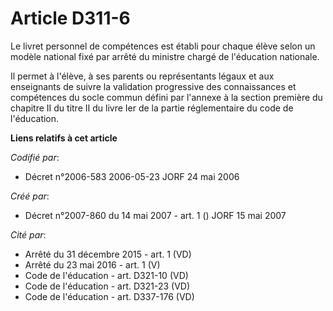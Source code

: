 # Article D311-6

Le livret personnel de compétences est établi pour chaque élève selon un modèle national fixé par arrêté du ministre chargé
de l'éducation nationale.

Il permet à l'élève, à ses parents ou représentants légaux et aux enseignants de suivre la validation progressive des
connaissances et compétences du socle commun défini par l'annexe à la section première du chapitre II du titre II du livre
Ier de la partie réglementaire du code de l'éducation.

**Liens relatifs à cet article**

_Codifié par_:

  - Décret n°2006-583 2006-05-23 JORF 24 mai 2006

_Créé par_:

  - Décret n°2007-860 du 14 mai 2007 - art. 1 () JORF 15 mai 2007

_Cité par_:

  - Arrêté du 31 décembre 2015 - art. 1 (VD)
  - Arrêté du 23 mai 2016 - art. 1 (V)
  - Code de l'éducation - art. D321-10 (VD)
  - Code de l'éducation - art. D321-23 (VD)
  - Code de l'éducation - art. D337-176 (VD)
